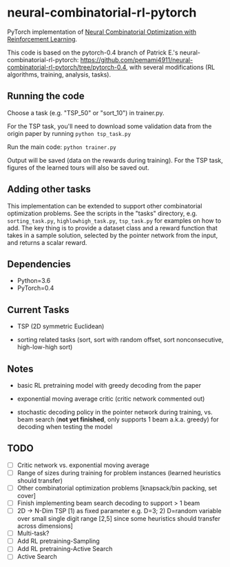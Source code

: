 # neural-combinatorial-rl-pytorch

PyTorch implementation of [Neural Combinatorial Optimization with Reinforcement Learning](https://arxiv.org/abs/1611.09940). 

This code is based on the pytorch-0.4 branch of Patrick E.'s neural-combinatorial-rl-pytorch: https://github.com/pemami4911/neural-combinatorial-rl-pytorch/tree/pytorch-0.4, with several modifications (RL algorithms, training, analysis, tasks).



## Running the code

Choose a task (e.g. "TSP_50" or "sort_10") in trainer.py.

For the TSP task, you'll need to download some validation data from the origin paper by running `python tsp_task.py`

Run the main code: `python trainer.py`

Output will be saved (data on the rewards during training). For the TSP task, figures of the learned tours will also be saved out.
 



## Adding other tasks

This implementation can be extended to support other combinatorial optimization problems. See the scripts in the "tasks" directory, e.g. `sorting_task.py`, `highlowhigh_task.py`, `tsp_task.py` for examples on how to add. The key thing is to provide a dataset class and a reward function that takes in a sample solution, selected by the pointer network from the input, and returns a scalar reward.

## Dependencies

* Python=3.6
* PyTorch=0.4


## Current Tasks

- TSP (2D symmetric Euclidean)

- sorting related tasks (sort, sort with random offset, sort nonconsecutive, high-low-high sort)



## Notes

- basic RL pretraining model with greedy decoding from the paper

- exponential moving average critic (critic network commented out)

- stochastic decoding policy in the pointer network during training, vs. beam search (**not yet finished**, only supports 1 beam a.k.a. greedy) for decoding when testing the model


## TODO

* [ ] Critic network vs. exponential moving average
* [ ] Range of sizes during training for problem instances (learned heuristics should transfer)
* [ ] Other combinatorial optimization problems [knapsack/bin packing, set cover]
* [ ] Finish implementing beam search decoding to support > 1 beam
* [ ] 2D -> N-Dim TSP [1) as fixed parameter e.g. D=3; 2) D=random variable over small single digit range [2,5] since some heuristics should transfer across dimensions]
* [ ] Multi-task? 
* [ ] Add RL pretraining-Sampling
* [ ] Add RL pretraining-Active Search
* [ ] Active Search